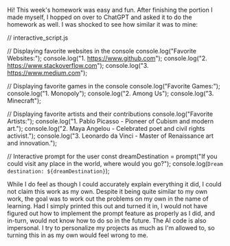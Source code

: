 Hi!
This week's homework was easy and fun. After finishing the portion I made myself, I hopped on over to ChatGPT and asked it to do the homework as well. I was shocked to see how similar it was to mine:

// interactive_script.js

// Displaying favorite websites in the console
console.log("Favorite Websites:");
console.log("1. https://www.github.com");
console.log("2. https://www.stackoverflow.com");
console.log("3. https://www.medium.com");

// Displaying favorite games in the console
console.log("Favorite Games:");
console.log("1. Monopoly");
console.log("2. Among Us");
console.log("3. Minecraft");

// Displaying favorite artists and their contributions
console.log("Favorite Artists:");
console.log("1. Pablo Picasso - Pioneer of Cubism and modern art.");
console.log("2. Maya Angelou - Celebrated poet and civil rights activist.");
console.log("3. Leonardo da Vinci - Master of Renaissance art and innovation.");

// Interactive prompt for the user
const dreamDestination = prompt("If you could visit any place in the world, where would you go?");
console.log(`Dream destination: ${dreamDestination}`);


While I do feel as though I could accurately explain everything it did, I could not claim this work as my own. Despite it being quite similar to my own work, the goal was to work out the problems on my own in the name of learning. Had I simply printed this out and turned it in, I would not have figured out how to implement the prompt feature as properly as I did, and in-turn, would not know how to do so in the future. The AI code is also impersonal. I try to personalize my projects as much as I'm allowed to, so turning this in as my own would feel wrong to me.